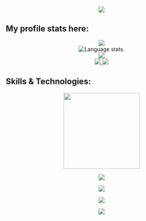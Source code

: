 <div align="center">
  <h1>
    <a href="https://github.com/dawidolko/dawidolko">
      <img src="https://readme-typing-svg.herokuapp.com?font=Fira+Code&weight=500&size=40&pause=1000&color=F7C213&center=true&vCenter=true&width=435&height=70&lines=Hi%2C+I'm+Cauã%F0%9F%91%8B">
    </a>
  </h1>
</div>

## **My profile stats here:**
<div align="center">
  <a href="https://github.com/caua-developerr">
    <img src="http://github-profile-summary-cards.vercel.app/api/cards/profile-details?username=caua-developerr&theme=slateorange" />
  </a>
  
  </div>
<div align="center">
  <img src="https://github-readme-stats.vercel.app/api/top-langs/?username=caua-developerr&langs_count=8&theme=great-gatsby" alt="Language stats.">
</div>
<div align="center">
  <a href="https://github.com/caua-developeer">
    <img src="https://github-readme-streak-stats.herokuapp.com?user=caua-developerr&theme=rising-sun&hide_border=true&exclude_days=Sun" />
  </a>
  
</div>
  
<div align="center">
  <a href="https://github.com/caua-developerr">
    <img src="http://github-profile-summary-cards.vercel.app/api/cards/stats?username=caua-developerr&theme=slateorange" />
    <img src="http://github-profile-summary-cards.vercel.app/api/cards/most-commit-language?username=caua-developerr&theme=slateorange" />
  </a>
</div>

## **Skills & Technologies:**

<div align="center">
  <p align="center">
    <img src="https://media.giphy.com/media/QssGEmpkyEOhBCb7e1/giphy.gif" width="200"/>
  </p>
</div>
<div align="center">
  <p align="center">
  <a href="https://github.com/caua-developerr">
    <img src="https://img.shields.io/badge/Languages:-orange" />
  </a>
</p>
</div>
<div align="center">
  <p align="center">
  <a href="https://github.com/caua-developerr?tab=repositories">
    <img src="https://skillicons.dev/icons?i=css,html,js" />
  </a>
</p>
</div>
<div align="center">
  <p align="center">
  <a href="https://github.com/caua-developerr">
    <img src="https://img.shields.io/badge/Development:-orange" />
  </a>
</p>
</div>
<div align="center">
  <p align="center">
  <a href="https://github.com/caua-developerr?tab=repositories">
    <img src="https://skillicons.dev/icons?i=vscode" /> 
  </a>
</p>
</div>
